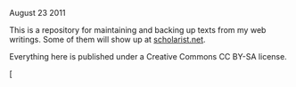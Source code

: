 August 23 2011

This is a repository for maintaining and backing up texts from my web
writings. Some of them will show up at [scholarist.net](http://www.scholarist.net). 

Everything here is published  under a Creative Commons CC BY-SA license.

[
